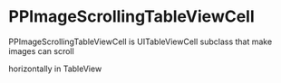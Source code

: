 PPImageScrollingTableViewCell
=============================
PPImageScrollingTableViewCell is UITableViewCell subclass that make images can scroll 

horizontally in TableView  

